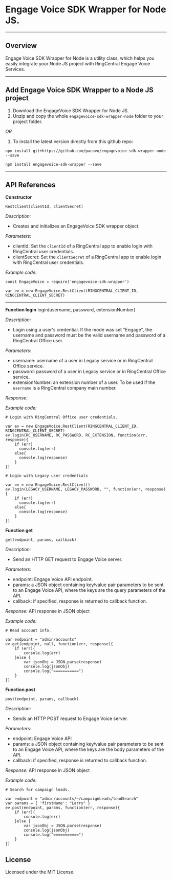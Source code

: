 # Engage Voice SDK Wrapper for Node JS.

----
## Overview
Engage Voice SDK Wrapper for Node is a utility class, which helps you easily integrate your Node JS project with RingCentral Engage Voice Services.

----
## Add Engage Voice SDK Wrapper to a Node JS project
1. Download the EngageVoice SDK Wrapper for Node JS.
2. Unzip and copy the whole `engagevoice-sdk-wrapper-node` folder to your project folder.

*OR*

1. To install the latest version directly from this github repo:
```
npm install git+https://github.com/pacovu/engagevoice-sdk-wrapper-node --save

npm install engagevoice-sdk-wrapper --save
```

----
## API References
**Constructor**
```
RestClient(clientId, clientSecret)
```

*Description:*
* Creates and initializes an EngageVoice SDK wrapper object.

*Parameters:*
* clientId: Set the `clientId` of a RingCentral app to enable login with RingCentral user credentials.
* clientSecret: Set the `clientSecret` of a RingCentral app to enable login with RingCentral user credentials.

*Example code:*
```
const EngageVoice = require('engagevoice-sdk-wrapper')

var ev = new EngageVoice.RestClient(RINGCENTRAL_CLIENT_ID, RINGCENTRAL_CLIENT_SECRET)
```
----
**Function login**
    login(username, password, extensionNumber)

*Description:*
* Login using a user's credential. If the mode was set "Engage", the username and password must be the valid username and password of a RingCentral Office user.

*Parameters:*
* username: username of a user in Legacy service or in RingCentral Office service.
* password: password of a user in Legacy service or in RingCentral Office service.
* extensionNumber: an extension number of a user. To be used if the `username` is a RingCentral company main number.

*Response:*


*Example code:*
```
# Login with RingCentral Office user credentials.

var ev = new EngageVoice.RestClient(RINGCENTRAL_CLIENT_ID, RINGCENTRAL_CLIENT_SECRET)
ev.login(RC_USERNAME, RC_PASSWORD, RC_EXTENSION, function(err, response){
    if (err)
      console.log(err)
    else{
      console.log(response)
    }
})

# Login with Legacy user credentials

var ev = new EngageVoice.RestClient()
ev.login(LEGACY_USERNAME, LEGACY_PASSWORD, "", function(err, response){
    if (err)
      console.log(err)
    else{
      console.log(response)
    }
})

```

**Function get**
```
get(endpoint, params, callback)
```
*Description:*
* Send an HTTP GET request to Engage Voice server.

*Parameters:*
* endpoint: Engage Voice API endpoint.
* params: a JSON object containing key/value pair parameters to be sent to an Engage Voice API, where the keys are the query parameters of the API.
* callback: if specified, response is returned to callback function.

*Response:*
API response in JSON object

*Example code:*
```
# Read account info.

var endpoint = "admin/accounts"
ev.get(endpoint, null, function(err, response){
    if (err){
        console.log(err)
    }else {
        var jsonObj = JSON.parse(response)
        console.log(jsonObj)
        console.log("===========")
    }
})
```

**Function post**
```
post(endpoint, params, callback)
```
*Description:*
* Sends an HTTP POST request to Engage Voice server.

*Parameters:*
* endpoint: Engage Voice API
* params: a JSON object containing key/value pair parameters to be sent to an Engage Voice API, where the keys are the body parameters of the API.
* callback: if specified, response is returned to callback function.

*Response:*
API response in JSON object

*Example code:*

```
# Search for campaign leads.

var endpoint = "admin/accounts/~/campaignLeads/leadSearch"
var params = { 'firstName': "Larry" }
ev.post(endpoint, params, function(err, response){
    if (err){
        console.log(err)
    }else {
        var jsonObj = JSON.parse(response)
        console.log(jsonObj)
        console.log("===========")
    }
})
```
## License
Licensed under the MIT License.
